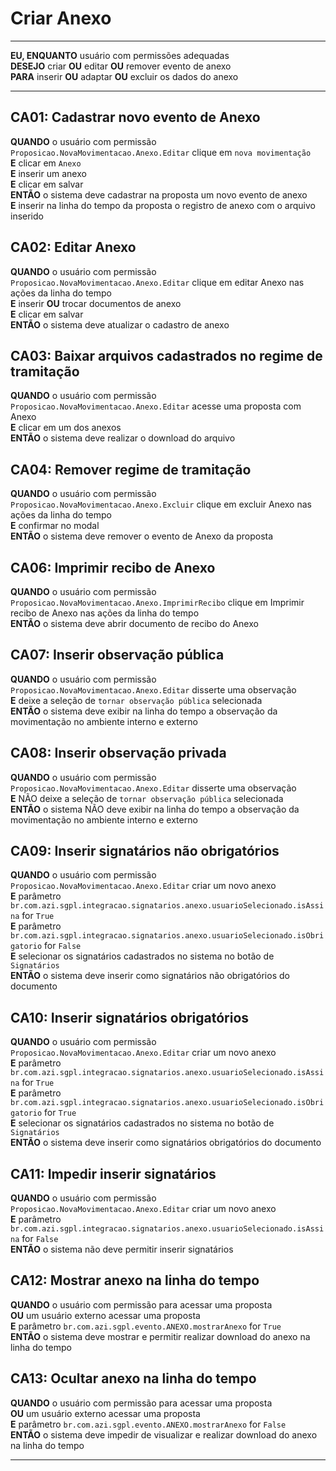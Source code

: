 # Criar Anexo

---

**EU, ENQUANTO** usuário com permissões adequadas\
**DESEJO** criar **OU** editar **OU** remover evento de anexo\
**PARA** inserir **OU** adaptar **OU** excluir os dados do anexo

---

## CA01: Cadastrar novo evento de Anexo

**QUANDO** o usuário com permissão `Proposicao.NovaMovimentacao.Anexo.Editar` clique em `nova movimentação`\
**E** clicar em `Anexo`\
**E** inserir um anexo\
**E** clicar em salvar\
**ENTÃO** o sistema deve cadastrar na proposta um novo evento de anexo\
**E** inserir na linha do tempo da proposta o registro de anexo com o arquivo inserido

## CA02: Editar Anexo

**QUANDO** o usuário com permissão `Proposicao.NovaMovimentacao.Anexo.Editar` clique em editar Anexo nas ações da linha do tempo\
**E** inserir **OU** trocar documentos de anexo\
**E** clicar em salvar\
**ENTÃO** o sistema deve atualizar o cadastro de anexo

## CA03: Baixar arquivos cadastrados no regime de tramitação

**QUANDO** o usuário com permissão `Proposicao.NovaMovimentacao.Anexo.Editar` acesse uma proposta com Anexo\
**E** clicar em um dos anexos\
**ENTÃO** o sistema deve realizar o download do arquivo

## CA04: Remover regime de tramitação

**QUANDO** o usuário com permissão `Proposicao.NovaMovimentacao.Anexo.Excluir` clique em excluir Anexo nas ações da linha do tempo\
**E** confirmar no modal\
**ENTÃO** o sistema deve remover o evento de Anexo da proposta

## CA06: Imprimir recibo de Anexo

**QUANDO** o usuário com permissão `Proposicao.NovaMovimentacao.Anexo.ImprimirRecibo` clique em Imprimir recibo de Anexo nas ações da linha do tempo\
**ENTÃO** o sistema deve abrir documento de recibo do Anexo

## CA07: Inserir observação pública

**QUANDO** o usuário com permissão `Proposicao.NovaMovimentacao.Anexo.Editar` disserte uma observação\
**E** deixe a seleção de `tornar observação pública` selecionada\
**ENTÃO** o sistema deve exibir na linha do tempo a observação da movimentação no ambiente interno e externo

## CA08: Inserir observação privada

**QUANDO** o usuário com permissão `Proposicao.NovaMovimentacao.Anexo.Editar` disserte uma observação\
**E** NÃO deixe a seleção de `tornar observação pública` selecionada\
**ENTÃO** o sistema NÃO deve exibir na linha do tempo a observação da movimentação no ambiente interno e externo

## CA09: Inserir signatários não obrigatórios

**QUANDO** o usuário com permissão `Proposicao.NovaMovimentacao.Anexo.Editar` criar um novo anexo\
**E** parâmetro `br.com.azi.sgpl.integracao.signatarios.anexo.usuarioSelecionado.isAssina` for `True`\
**E** parâmetro `br.com.azi.sgpl.integracao.signatarios.anexo.usuarioSelecionado.isObrigatorio` for `False`\
**E** selecionar os signatários cadastrados no sistema no botão de `Signatários`\
**ENTÃO** o sistema deve inserir como signatários não obrigatórios do documento

## CA10: Inserir signatários obrigatórios

**QUANDO** o usuário com permissão `Proposicao.NovaMovimentacao.Anexo.Editar` criar um novo anexo\
**E** parâmetro `br.com.azi.sgpl.integracao.signatarios.anexo.usuarioSelecionado.isAssina` for `True`\
**E** parâmetro `br.com.azi.sgpl.integracao.signatarios.anexo.usuarioSelecionado.isObrigatorio` for `True`\
**E** selecionar os signatários cadastrados no sistema no botão de `Signatários`\
**ENTÃO** o sistema deve inserir como signatários obrigatórios do documento

## CA11: Impedir inserir signatários

**QUANDO** o usuário com permissão `Proposicao.NovaMovimentacao.Anexo.Editar` criar um novo anexo\
**E** parâmetro `br.com.azi.sgpl.integracao.signatarios.anexo.usuarioSelecionado.isAssina` for `False`\
**ENTÃO** o sistema não deve permitir inserir signatários

## CA12: Mostrar anexo na linha do tempo

**QUANDO** o usuário com permissão para acessar uma proposta\
**OU** um usuário externo acessar uma proposta\
**E** parâmetro `br.com.azi.sgpl.evento.ANEXO.mostrarAnexo` for `True`\
**ENTÃO** o sistema deve mostrar e permitir realizar download do anexo na linha do tempo

## CA13: Ocultar anexo na linha do tempo

**QUANDO** o usuário com permissão para acessar uma proposta\
**OU** um usuário externo acessar uma proposta\
**E** parâmetro `br.com.azi.sgpl.evento.ANEXO.mostrarAnexo` for `False`\
**ENTÃO** o sistema deve impedir de visualizar e realizar download do anexo na linha do tempo

---
